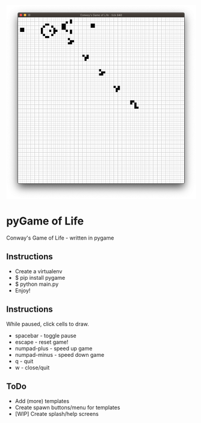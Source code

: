 ![screenshot](https://github.com/rense/pyGame-of-Life/blob/master/assets/screenshot.png?raw=true)



# pyGame of Life
Conway's Game of Life - written in pygame

## Instructions

- Create a virtualenv
- $ pip install pygame
- $ python main.py
- Enjoy!

## Instructions

While paused, click cells to draw. 

- spacebar - toggle pause
- escape - reset game!
- numpad-plus - speed up game
- numpad-minus - speed down game
- q - quit
- w - close/quit


## ToDo

- Add (more) templates
- Create spawn buttons/menu for templates
- [WIP] Create splash/help screens

